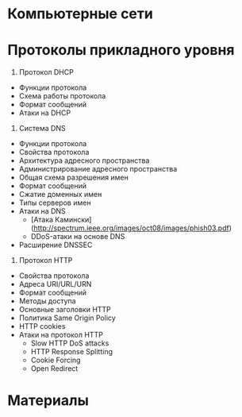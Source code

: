 # Компьютерные сети

# Протоколы прикладного уровня

1. Протокол DHCP
  * Функции протокола
  * Схема работы протокола
  * Формат сообщений
  * Атаки на DHCP
1. Система DNS
  * Функции протокола
  * Свойства протокола
  * Архитектура адресного пространства
  * Администрирование адресного пространства
  * Общая схема разрешения имен
  * Формат сообщений
  * Сжатие доменных имен
  * Типы серверов имен
  * Атаки на DNS
    * [Атака Камински] (http://spectrum.ieee.org/images/oct08/images/phish03.pdf) 
    * DDoS-атаки на основе DNS
  * Расширение DNSSEC
1. Протокол HTTP
  * Свойства протокола
  * Адреса URI/URL/URN
  * Формат сообщений
  * Методы доступа
  * Основные заголовки HTTP
  * Политика Same Origin Policy
  * HTTP cookies
  * Атаки на протокол HTTP
    * Slow HTTP DoS attacks
    * HTTP Response Splitting
    * Cookie Forcing
    * Open Redirect

# Материалы
